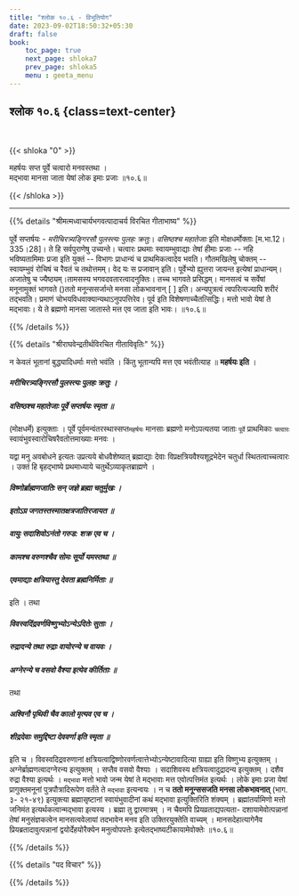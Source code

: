 ```yaml
---
title: "श्लोक १०.६ - विभूतियोग"
date: 2023-09-02T18:50:32+05:30
draft: false
book:
    toc_page: true
    next_page: shloka7
    prev_page: shloka5
    menu : geeta_menu
---
```




## श्लोक १०.६ {class=text-center}

<br/>

{{< shloka  "0"  >}}

महर्षयः सप्त पूर्वे चत्वारो मनवस्तथा ।   
मद्भावा मानसा जाता येषां लोक इमाः प्रजाः ॥१०.६॥  

{{< /shloka >}}

---


{{% details "श्रीमत्मध्वाचार्यभगवत्पादाचर्य विरचित  गीताभाष्य" %}}

पूर्वे सप्तर्षयः - 
*मरीचिरत्र्यङ्गिरसौ पुलस्त्यः पुलहः क्रतुः*। 
*वसिष्ठश्च महातेजाः* इति मोक्षधर्मोक्ताः 
[म.भा.12।335।28]। 
ते हि सर्वपुराणेषु उच्यन्ते। चत्वारः प्रथमाः 
स्वायम्भुवाद्याः तेषां हीमाः प्रजाः -- नहि भविष्यतामिमाः 
प्रजा इति युक्तं -- विभागः प्राधान्यं च प्राथमिकत्वादेव 
भवति। गौतमखिलेषु चोक्तम् -- स्वायम्भुवं रोचिषं च रैवतं च 
तथोत्तमम्। वेद यः स प्रजावान् इति। पूर्वेभ्यो ह्युत्तरा 
जायन्त इत्येषां प्राधान्यम्। अजातेषु च ज्यैष्ठ्यम्।तामसस्य 
भगवदवतारत्वादनुक्तिः। तच्च भागवते प्रसिद्धम्। मानसत्वं च 
सर्वेषां मनूनामुक्तं भागवते ()ततो मनून्ससर्जान्ते मनसा 
लोकभावनान् [ ] इति। अन्यपुत्रत्वं त्वपरित्यज्यापि शरीरं 
तद्भवति। प्रमाणं चोभयविधवाक्यान्यथाऽनुपपत्तिरेव। पूर्व इति 
विशेषणाच्चैतत्सिद्धिः। मत्तो भावो येषां ते मद्भावाः। ये ते 
ब्रह्मणो मानसा जातास्ते मत्त एव जाता इति भावः।  ॥१०.६॥ 

{{% /details %}}



{{% details "श्रीराघवेन्द्रतीर्थविरचित गीताविवृतिः" %}}

न केवलं भूतानां बुद्ध्यादिधर्माः मत्तो भवंति । किंतु 
भूतान्यपि मत्त एव भवंतीत्याह ॥ **महर्षयः  इति** ।  
##### मरीचिरत्र्यङ्गिरसौ पुलस्त्यः पुलहः क्रतुः । 
##### वसिष्ठश्च महातेजाः पूर्वे सप्तर्षयः स्मृता ॥  
(मोक्षधर्मे) इत्युक्ताः । पूर्वे 
पूर्वमन्वंतरस्थास्सप्त`महर्षयः` मानसाः ब्रह्मणो 
मनोऽपत्यतया 
जाताः `पूर्वे` प्राथमिकाः `चत्वारः` 
स्वायंभुवस्वारोचिषरैवतोत्तमाख्याः मनवः ।   

यद्वा मनु अवबोधने इत्यतः उप्रत्यये बोधवैशेष्यात् 
ब्रह्माद्याः देवाः विप्रक्षत्रियवैश्यशूद्रभेदेन चतुर्धा 
स्थितत्वाच्चत्वारः । उक्तं हि बृहद्भाष्ये
प्रथमाध्याये चतुर्थेऽव्याकृतब्राह्मणे ।  
##### विष्णोर्ब्राह्मणजातिः सन्‌ जज्ञे ब्रह्मा चतुर्मुखः । 
##### इतोऽग्र जगतस्तस्मातक्षत्रजातिरजायत ॥ 
##### वायुः सदाशिवोऽनंतो गरुड: शक्र एव च । 
##### कामश्च वरुणश्चैव सोमः सूर्यो यमस्तथा ॥ 
##### एवमाद्याः क्षत्रियास्तु देवता ब्रह्मनिर्मिताः ॥ 

इति । तथा  

##### विवस्वदिंद्रवर्णविष्णुभ्योऽन्येऽदितेः सुताः । 
##### रुद्रादन्ये तथा रुद्राः वायोरन्ये च वायवः । 
##### अग्नेरन्ये च वसवो वैश्या इत्येव कीर्तिताः ॥  

तथा 
##### अश्विनौ पृथिवी चैव कालो मृत्यव एव च । 
##### शीद्रदेवाः समुद्दिष्टा देववर्णा इति स्मृता ॥ 

इति च । विवस्वदिद्रवरुणानां
क्षत्रियत्वाद्विष्णोरवर्णत्वात्तेभ्योऽन्येष्टावादित्या 
ग्राह्या इति विष्णुभ्य इत्युक्तम्‌ । 
अग्नेर्ब्राह्मणत्वादग्नेरन्य इत्युक्तम्‌ । 
सप्तैव वसवो वैश्याः ।
सदाशिवस्य क्षत्रियत्वादुद्रादन्य इत्युक्तम्‌ । 
दशैव रुद्रा वैश्या इत्यर्थः ।
`मद्भावा` मत्तो भावो जन्म येषां ते मद्भावाः 
मत्त एवोत्पत्तिमंत इत्यर्थः ।
लोके इमाः प्रजा येषां प्रागुक्तमनूनां 
पुत्रपौत्रादिरूपेण वर्तंते ते `मद्भावा`
इत्यन्वयः । न च 
**ततो मनून्ससजति मनसा लोकभावनात्‌** (भाग. ३-
२१-४९) इत्युक्त्या ब्रह्मासृष्टानां स्वायंभुवादीनां 
कथं मद्भावा इत्युक्तिरिति शंक्यम्‌ । ब्रह्मांतर्यामिणो 
मत्तो जनिमंत इत्यर्थकत्वान्मद्भावा
इत्यस्य । ब्रह्मा तु द्वारमात्रम्‌ । न चैवमपि
प्रियव्रताद्यपत्यता- दशायामेवोत्पन्नानां तेषां 
मनुसंज्ञकत्वेन मानसत्ववेलायां 
तदभावेन मनव इति उक्तिरयुक्तेति वाच्यम्‌ । 
मानसदेहात्यागेनैव प्रियब्रतादावुत्पन्नानां 
द्वयोर्देहयोरैक्येन मनुत्वोपपत्तेः
इत्येतद्भाष्यटीकायामेवोक्तेः ॥१०.६॥

{{% /details %}}



{{% details "पद विचार" %}}


{{% /details %}}
